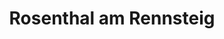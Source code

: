 ---
title: Rosenthal am Rennsteig
url: /rosenthal-am-rennsteig/
latitude: 50.398
longitude: 11.691
---